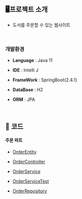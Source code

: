 
## **🖥️**프로젝트 소개

- 도서를 주문할 수 있는 웹사이트

<br>

### 개발환경

- **Language** : Java 11

- **IDE** : Intelli J

- **FrameWork** : SpringBoot(2.4.1)

- **DataBase** : H2

- **ORM** : JPA
  
<br> 

## **📌** 코드

#### 주문 파트

- [OrderEntity](jpashop/src/main/java/jpabook/jpashop/domain/Order.java)
  
- [OrderController](jpashop/src/main/java/jpabook/jpashop/controller/OrderController.java)

- [OrderService](jpashop/src/main/java/jpabook/jpashop/service/OrderService.java)

- [OrderServiceTest](jpashop/src/test/java/jpabook/jpashop/service/OrderServiceTest.java)

- [OrderRepository](jpashop/src/main/java/jpabook/jpashop/repository/OrderRepository.java)




